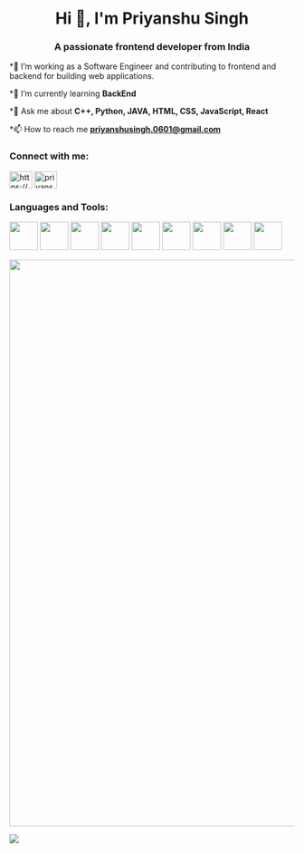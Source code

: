 <h1 align="center">Hi 👋, I'm Priyanshu Singh</h1>
<h3 align="center">A passionate frontend developer from India</h3>
*🔭 I’m working as a Software Engineer and contributing to frontend and backend for building web applications.

*🌱 I’m currently learning **BackEnd**

*💬 Ask me about **C++, Python, JAVA, HTML, CSS, JavaScript, React** 

*📫 How to reach me **priyanshusingh.0601@gmail.com**

<h3 align="left">Connect with me:</h3>
<p align="left">
<a href="https://linkedin.com/in/https://www.linkedin.com/in/priyanshu-singh-a7711822b/" target="blank"><img align="center" src="https://raw.githubusercontent.com/rahuldkjain/github-profile-readme-generator/master/src/images/icons/Social/linked-in-alt.svg" alt="https://www.linkedin.com/in/priyanshu-singh-a7711822b/" height="30" width="40" /></a>
<a href="https://instagram.com/priyanshu_k_11" target="blank"><img align="center" src="https://raw.githubusercontent.com/rahuldkjain/github-profile-readme-generator/master/src/images/icons/Social/instagram.svg" alt="priyanshu_k_11" height="30" width="40" /></a>
</p>

<div>
<h3 align="left">Languages and Tools:</h3>
<img height=50 src="https://www.vectorlogo.zone/logos/python/python-icon.svg" />
<img height=50 src="https://cdn.jsdelivr.net/gh/devicons/devicon/icons/javascript/javascript-original.svg"/>
<img height=50 src="https://cdn.jsdelivr.net/gh/devicons/devicon/icons/java/java-original.svg"/>
<img height=50 src="https://cdn.jsdelivr.net/gh/devicons/devicon/icons/html5/html5-original.svg" />
<img height=50 src="https://cdn.jsdelivr.net/gh/devicons/devicon/icons/css3/css3-original.svg" />
<img height=50 src="https://www.vectorlogo.zone/logos/reactjs/reactjs-icon.svg" />
<img height=50 src="https://cdn.jsdelivr.net/gh/devicons/devicon/icons/git/git-plain.svg"/>
<img height=50 src="https://cdn.jsdelivr.net/gh/devicons/devicon/icons/github/github-original.svg"/>
<img height=50 src="https://cdn.jsdelivr.net/gh/devicons/devicon/icons/cplusplus/cplusplus-original.svg"/>
</div>



<p align="center">
  <img src= "https://media.giphy.com/media/JpT5gGyAPgvnuzoBFk/giphy.gif" width="1000">
</p>

<img src="https://github-readme-stats.vercel.app/api/top-langs?username=zluvsand"/>
